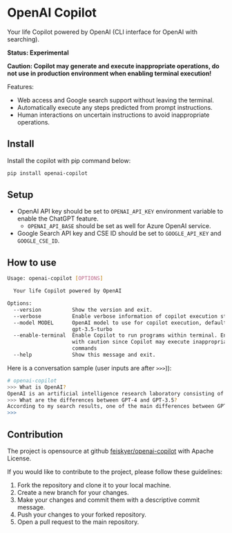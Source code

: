 # OpenAI Copilot

Your life Copilot powered by OpenAI (CLI interface for OpenAI with searching).

**Status: Experimental**

**Caution: Copilot may generate and execute inappropriate operations, do not use in production environment when enabling terminal execution!**

Features:

* Web access and Google search support without leaving the terminal.
* Automatically execute any steps predicted from prompt instructions.
* Human interactions on uncertain instructions to avoid inappropriate operations.

## Install

Install the copilot with pip command below:

```sh
pip install openai-copilot
```

## Setup

* OpenAI API key should be set to `OPENAI_API_KEY` environment variable to enable the ChatGPT feature.
  * `OPENAI_API_BASE` should be set as well for Azure OpenAI service.
* Google Search API key and CSE ID should be set to `GOOGLE_API_KEY` and `GOOGLE_CSE_ID`.

## How to use

```sh
Usage: openai-copilot [OPTIONS]

  Your life Copilot powered by OpenAI

Options:
  --version          Show the version and exit.
  --verbose          Enable verbose information of copilot execution steps
  --model MODEL      OpenAI model to use for copilot execution, default is
                     gpt-3.5-turbo
  --enable-terminal  Enable Copilot to run programs within terminal. Enable
                     with caution since Copilot may execute inappropriate
                     commands
  --help             Show this message and exit.
```

Here is a conversation sample (user inputs are after `>>>`)):

```sh
# openai-copilot
>>> What is OpenAI?
OpenAI is an artificial intelligence research laboratory consisting of the for-profit corporation OpenAI LP and its parent company, the non-profit OpenAI Inc. The company is dedicated to advancing digital intelligence in a way that is safe and beneficial for humanity as a whole. OpenAI was founded in 2015 by a group of technology leaders including Elon Musk, Sam Altman, Greg Brockman, and Ilya Sutskever. Its mission is to develop and promote friendly AI for the betterment of all humans.
>>> What are the differences between GPT-4 and GPT-3.5?
According to my search results, one of the main differences between GPT-4 and GPT-3.5 is that while GPT-3.5 is a text-to-text model, GPT-4 is more of a data-to-text model. Additionally, GPT-4 has the advantage of providing more creative replies to prompts. However, it's important to note that GPT-4 is not yet released and there is limited information available about it.
>>>
```

## Contribution

The project is opensource at github [feiskyer/openai-copilot](https://github.com/feiskyer/openai-copilot) with Apache License.

If you would like to contribute to the project, please follow these guidelines:

1. Fork the repository and clone it to your local machine.
2. Create a new branch for your changes.
3. Make your changes and commit them with a descriptive commit message.
4. Push your changes to your forked repository.
5. Open a pull request to the main repository.

